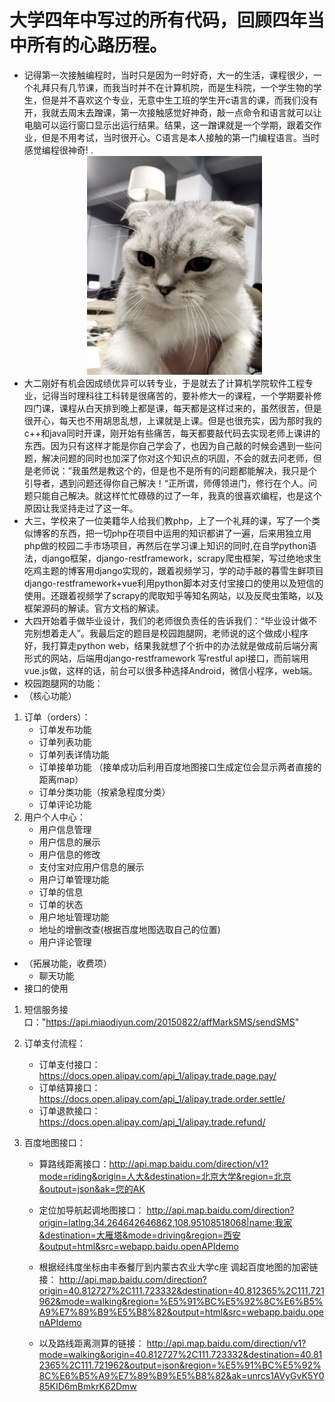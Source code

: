 # 大学四年中写过的所有代码，回顾四年当中所有的心路历程。
* 记得第一次接触编程时，当时只是因为一时好奇，大一的生活，课程很少，一个礼拜只有几节课，而我当时并不在计算机院，而是生科院，一个学生物的学生，但是并不喜欢这个专业，无意中生工班的学生开c语言的课，而我们没有开，我就去周末去蹭课，第一次接触感觉好神奇，敲一点命令和语言就可以让电脑可以运行窗口显示出运行结果。结果，这一蹭课就是一个学期，跟着交作业，但是不用考试，当时很开心。C语言是本人接触的第一门编程语言。当时感觉编程很神奇!
.<div align=center><img width="280" height="350" src="https://raw.githubusercontent.com/neverqaz/code/master/%E5%9B%BE%E7%89%87.png"></div>
* 大二刚好有机会因成绩优异可以转专业，于是就去了计算机学院软件工程专业，记得当时理科往工科转是很痛苦的，要补修大一的课程，一个学期要补修四门课，课程从白天排到晚上都是课，每天都是这样过来的，虽然很苦，但是很开心，每天也不用胡思乱想，上课就是上课。但是也很充实，因为那时我的c++和java同时开课，刚开始有些痛苦，每天都要敲代码去实现老师上课讲的东西。因为只有这样才能是你自己学会了，也因为自己敲的时候会遇到一些问题，解决问题的同时也加深了你对这个知识点的巩固，不会的就去问老师，但是老师说：”我虽然是教这个的，但是也不是所有的问题都能解决，我只是个引导者，遇到问题还得你自己解决！“正所谓，师傅领进门，修行在个人。问题只能自己解决。就这样忙忙碌碌的过了一年，我真的很喜欢编程，也是这个原因让我坚持走过了这一年。
* 大三，学校来了一位美籍华人给我们教php，上了一个礼拜的课，写了一个类似博客的东西，把一切php在项目中运用的知识都讲了一遍，后来用独立用php做的校园二手市场项目，再然后在学习课上知识的同时,在自学python语法，django框架，django-restframework，scrapy爬虫框架，写过绝地求生吃鸡主题的博客用django实现的，跟着视频学习，学的动手敲的暮雪生鲜项目django-restframework+vue利用python脚本对支付宝接口的使用以及短信的使用。还跟着视频学了scrapy的爬取知乎等知名网站，以及反爬虫策略，以及框架源码的解读。官方文档的解读。
* 大四开始着手做毕业设计，我们的老师很负责任的告诉我们：“毕业设计做不完别想着走人”。我最后定的题目是校园跑腿网，老师说的这个做成小程序好，我打算走python web，结果我就想了个折中的办法就是做成前后端分离形式的网站，后端用django-restframework 写restful api接口，而前端用vue.js做，这样的话，前台可以很多种选择Android，微信小程序，web端。
* 校园跑腿网的功能：
* （核心功能）
1. 订单（orders）：
    * 订单发布功能
    * 订单列表功能
    * 订单列表详情功能
    * 订单接单功能
     （接单成功后利用百度地图接口生成定位会显示两者直接的距离map）
    * 订单分类功能（按紧急程度分类）
    * 订单评论功能
2. 用户个人中心：
    * 用户信息管理
    * 用户信息的展示
    * 用户信息的修改
    * 支付宝对应用户信息的展示
    * 用户订单管理功能
    * 订单的信息
    * 订单的状态
    * 用户地址管理功能
    * 地址的增删改查(根据百度地图选取自己的位置)
    * 用户评论管理
* （拓展功能，收费项）
    * 聊天功能
* 接口的使用
1. 短信服务接口："https://api.miaodiyun.com/20150822/affMarkSMS/sendSMS"
2. 订单支付流程：
    * 订单支付接口：https://docs.open.alipay.com/api_1/alipay.trade.page.pay/
    * 订单结算接口：https://docs.open.alipay.com/api_1/alipay.trade.order.settle/
    * 订单退款接口：https://docs.open.alipay.com/api_1/alipay.trade.refund/
    
3. 百度地图接口：
    * 算路线距离接口：http://api.map.baidu.com/direction/v1?mode=riding&origin=人大&destination=北京大学&region=北京&output=json&ak=您的AK
    * 定位加导航起调地图接口：
http://api.map.baidu.com/direction?origin=latlng:34.264642646862,108.95108518068|name:我家&destination=大雁塔&mode=driving&region=西安&output=html&src=webapp.baidu.openAPIdemo


    * 根据经纬度坐标由丰泰餐厅到内蒙古农业大学c座 调起百度地图的加密链接：
http://api.map.baidu.com/direction?origin=40.812727%2C111.723332&destination=40.812365%2C111.721962&mode=walking&region=%E5%91%BC%E5%92%8C%E6%B5%A9%E7%89%B9%E5%B8%82&output=html&src=webapp.baidu.openAPIdemo
    * 以及路线距离测算的链接：
http://api.map.baidu.com/direction/v1?mode=walking&origin=40.812727%2C111.723332&destination=40.812365%2C111.721962&output=json&region=%E5%91%BC%E5%92%8C%E6%B5%A9%E7%89%B9%E5%B8%82&ak=unrcs1AVyGvK5Y085KID6mBmkrK62Dmw







